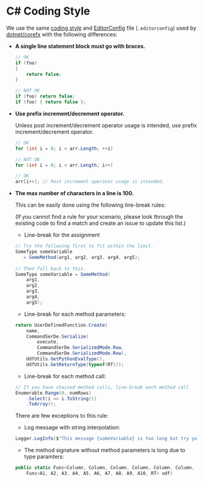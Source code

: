C# Coding Style
===============

We use the same [coding style](https://github.com/dotnet/corefx/blob/master/Documentation/coding-guidelines/coding-style.md) and [EditorConfig](https://editorconfig.org "EditorConfig homepage") file (`.editorconfig`) used by [dotnet/corefx](https://github.com/dotnet/corefx) with the following differences:

* **A single line statement block must go with braces.**

    ```C#
    // OK
    if (foo)
    {
        return false;
    }

    // NOT OK
    if (foo) return false;
    if (foo) { return false };

    ```
    
* **Use prefix increment/decrement operator.**
    
    Unless post increment/decrement operator usage is intended, use prefix increment/decrement operator.
    
    ```C#
    // OK
    for (int i = 0; i < arr.Length; ++i)
    
    // NOT OK
    for (int i = 0; i < arr.Length; i++)
    
    // OK
    arr[i++]; // Post increment operator usage is intended.
    ```

* **The max number of characters in a line is 100.**
    
    This can be easily done using the following line-break rules:
    
    (If you cannot find a rule for your scenario, please look through the existing code to find a match and create an issue to update this list.)
    
    * Line-break for the assignment
    ```C#
    // Try the following first to fit within the limit.
    SomeType someVariable
       = SomeMethod(arg1, arg2, arg3, arg4, arg5);
       
    // Then fall back to this.
    SomeType someVariable = SomeMethod(
        arg1,
        arg2,
        arg3,
        arg4,
        arg5);
    ```
    
    * Line-break for each method parameters:
    ```C#
    return UserDefinedFunction.Create(
        name,
        CommandSerDe.Serialize(
            execute,
            CommandSerDe.SerializedMode.Row,
            CommandSerDe.SerializedMode.Row),
        UdfUtils.GetPythonEvalType(),
        UdfUtils.GetReturnType(typeof(RT)));
    ```

    * Line-break for each method call:
    ```C#
    // If you have chained method calls, line-break each method call
    Enumerable.Range(0, numRows)
        .Select(i => i.ToString())
        .ToArray();
    ```

    There are few exceptions to this rule:

    * Log message with string interpolation:
    ```C#
    Logger.LogInfo($"This message {someVariable} is too long but try your best to fit in 100 character limit.");
    ```

    * The method signature without method parameters is long due to type paramters:
    ```C#
    public static Func<Column, Column, Column, Column, Column, Column, Column, Column, Column, Column, Column> Udf<A1, A2, A3, A4, A5, A6, A7, A8, A9, A10, RT>(
        Func<A1, A2, A3, A4, A5, A6, A7, A8, A9, A10, RT> udf)
    ```

